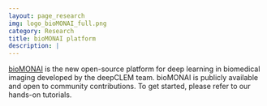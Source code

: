 ```yaml
---
layout: page_research
img: logo_bioMONAI_full.png
category: Research
title: bioMONAI platform
description: |
---
```

   [bioMONAI](https://deepclem.github.io/bioMONAI/) is the new open-source platform for deep learning in biomedical imaging developed by the deepCLEM team. bioMONAI is publicly available and open to community contributions. To get started, please refer to our hands-on tutorials.